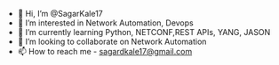 - 👋 Hi, I’m @SagarKale17
- 👀 I’m interested in Network Automation, Devops
- 🌱 I’m currently learning Python, NETCONF,REST APIs, YANG, JASON
- 💞️ I’m looking to collaborate on Network Automation
- 📫 How to reach me - sagardkale17@gmail.com

<!---
SagarKale17/SagarKale17 is a ✨ special ✨ repository because its `README.md` (this file) appears on your GitHub profile.
You can click the Preview link to take a look at your changes.
--->
